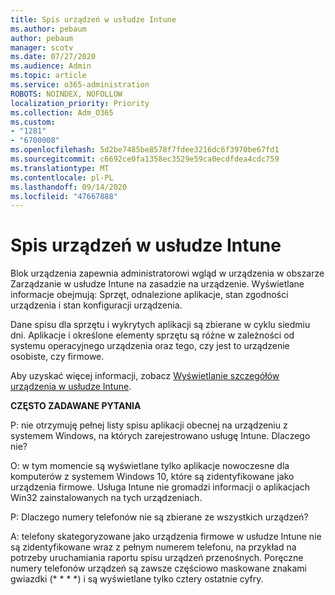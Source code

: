 ```yaml
---
title: Spis urządzeń w usłudze Intune
ms.author: pebaum
author: pebaum
manager: scotv
ms.date: 07/27/2020
ms.audience: Admin
ms.topic: article
ms.service: o365-administration
ROBOTS: NOINDEX, NOFOLLOW
localization_priority: Priority
ms.collection: Adm_O365
ms.custom:
- "1281"
- "6700008"
ms.openlocfilehash: 5d2be7485be8578f7fdee3216dc6f3970be67fd1
ms.sourcegitcommit: c6692ce0fa1358ec3529e59ca0ecdfdea4cdc759
ms.translationtype: MT
ms.contentlocale: pl-PL
ms.lasthandoff: 09/14/2020
ms.locfileid: "47667888"
---
```

# <a name="intune-device-inventory"></a>Spis urządzeń w usłudze Intune

Blok urządzenia zapewnia administratorowi wgląd w urządzenia w obszarze Zarządzanie w usłudze Intune na zasadzie na urządzenie. Wyświetlane informacje obejmują: Sprzęt, odnalezione aplikacje, stan zgodności urządzenia i stan konfiguracji urządzenia.

Dane spisu dla sprzętu i wykrytych aplikacji są zbierane w cyklu siedmiu dni. Aplikacje i określone elementy sprzętu są różne w zależności od systemu operacyjnego urządzenia oraz tego, czy jest to urządzenie osobiste, czy firmowe.

Aby uzyskać więcej informacji, zobacz [Wyświetlanie szczegółów urządzenia w usłudze Intune](https://docs.microsoft.com/intune/device-inventory).

**CZĘSTO ZADAWANE PYTANIA**

P: nie otrzymuję pełnej listy spisu aplikacji obecnej na urządzeniu z systemem Windows, na których zarejestrowano usługę Intune. Dlaczego nie?

O: w tym momencie są wyświetlane tylko aplikacje nowoczesne dla komputerów z systemem Windows 10, które są zidentyfikowane jako urządzenia firmowe. Usługa Intune nie gromadzi informacji o aplikacjach Win32 zainstalowanych na tych urządzeniach.

P: Dlaczego numery telefonów nie są zbierane ze wszystkich urządzeń?

A: telefony skategoryzowane jako urządzenia firmowe w usłudze Intune nie są zidentyfikowane wraz z pełnym numerem telefonu, na przykład na potrzeby uruchamiania raportu spisu urządzeń przenośnych. Poręczne numery telefonów urządzeń są zawsze częściowo maskowane znakami gwiazdki (* * * *) i są wyświetlane tylko cztery ostatnie cyfry.